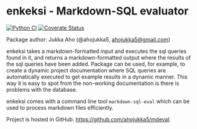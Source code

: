 # enkeksi - Markdown-SQL evaluator

[![Python CI][ci-img]][ci-url]
[![Coverate Status][coveralls-img]][coveralls-url]

Package author: Jukka Aho (@ahojukka5, ahojukka5@gmail.com)

enkeksi takes a markdown-formatted input and executes the sql queries found in
it, and returns a markdown-formatted output where the results of the sql queries
have been added. Package can be used, for example, to create a dynamic project
documentation where SQL queries are automatically executed to get example
results in a dynamic manner. This way it is easy to spot from the non-working
documentation is there is problems with the database.

enkeksi comes with a command line tool `markdown-sql-eval` which can be used
to process markdown files efficiently.

Project is hosted in GitHub: <https://github.com/ahojukka5/mdeval>.

[ci-img]: https://github.com/ahojukka5/enkeksi/workflows/Python%20CI/badge.svg
[ci-url]: https://github.com/ahojukka5/enkeksi/actions
[coveralls-img]: https://coveralls.io/repos/github/ahojukka5/enkeksi/badge.svg?branch=master
[coveralls-url]: https://coveralls.io/github/ahojukka5/enkeksi?branch=master
